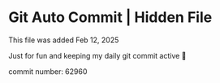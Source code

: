 # Git Auto Commit | Hidden File

This file was added Feb 12, 2025

Just for fun and keeping my daily git commit active 🤪

commit number: 62960
